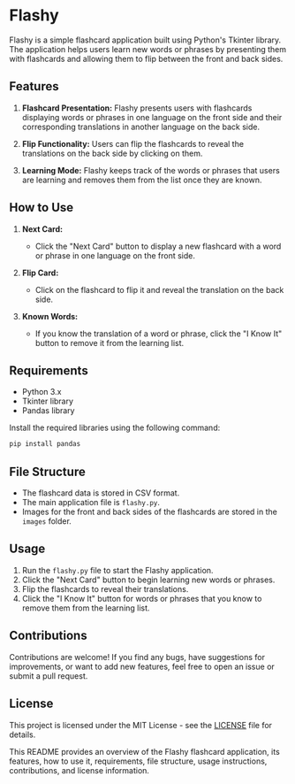 


# Flashy

Flashy is a simple flashcard application built using Python's Tkinter library. The application helps users learn new words or phrases by presenting them with flashcards and allowing them to flip between the front and back sides.

## Features

1. **Flashcard Presentation:** Flashy presents users with flashcards displaying words or phrases in one language on the front side and their corresponding translations in another language on the back side.

2. **Flip Functionality:** Users can flip the flashcards to reveal the translations on the back side by clicking on them.

3. **Learning Mode:** Flashy keeps track of the words or phrases that users are learning and removes them from the list once they are known.

## How to Use

1. **Next Card:**
   - Click the "Next Card" button to display a new flashcard with a word or phrase in one language on the front side.

2. **Flip Card:**
   - Click on the flashcard to flip it and reveal the translation on the back side.

3. **Known Words:**
   - If you know the translation of a word or phrase, click the "I Know It" button to remove it from the learning list.


## Requirements

- Python 3.x
- Tkinter library
- Pandas library

Install the required libraries using the following command:

```bash
pip install pandas
```
## File Structure

- The flashcard data is stored in CSV format.
- The main application file is `flashy.py`.
- Images for the front and back sides of the flashcards are stored in the `images` folder.

## Usage

1. Run the `flashy.py` file to start the Flashy application.
2. Click the "Next Card" button to begin learning new words or phrases.
3. Flip the flashcards to reveal their translations.
4. Click the "I Know It" button for words or phrases that you know to remove them from the learning list.

## Contributions

Contributions are welcome! If you find any bugs, have suggestions for improvements, or want to add new features, feel free to open an issue or submit a pull request.

## License

This project is licensed under the MIT License - see the [LICENSE](LICENSE) file for details.


This README provides an overview of the Flashy flashcard application, its features, how to use it, requirements, file structure, usage instructions, contributions, and license information.
